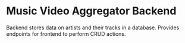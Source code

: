 # Music Video Aggregator Backend

Backend stores data on artists and their tracks in a database. Provides endpoints for frontend to perform CRUD actions.
